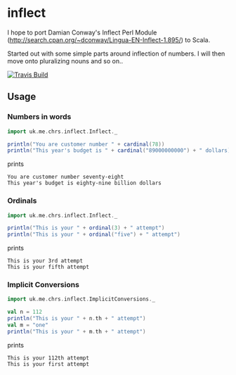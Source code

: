 # inflect

I hope to port Damian Conway's Inflect Perl Module (http://search.cpan.org/~dconway/Lingua-EN-Inflect-1.895/) to Scala. 

Started out with some simple parts around inflection of numbers. I will then move onto pluralizing nouns and so on..

[![Travis Build](https://api.travis-ci.org/nespera/inflect.png)](https://travis-ci.org/nespera/inflect)

## Usage

### Numbers in words

```scala
import uk.me.chrs.inflect.Inflect._

println("You are customer number " + cardinal(78))
println("This year's budget is " + cardinal("89000000000") + " dollars)
```
prints

    You are customer number seventy-eight
    This year's budget is eighty-nine billion dollars


### Ordinals

```scala
import uk.me.chrs.inflect.Inflect._

println("This is your " + ordinal(3) + " attempt")
println("This is your " + ordinal("five") + " attempt")
```
prints

    This is your 3rd attempt
    This is your fifth attempt

### Implicit Conversions

```scala
import uk.me.chrs.inflect.ImplicitConversions._

val n = 112
println("This is your " + n.th + " attempt")
val m = "one"
println("This is your " + m.th + " attempt")
```

prints

    This is your 112th attempt
    This is your first attempt

